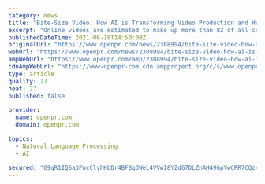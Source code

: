 ```yaml
---
category: news
title: "Bite-Size Video: How AI is Transforming Video Production and Helps Amplify Audience Engagement"
excerpt: "Online videos are estimated to make up more than 82 of all consumer internet traffic by 2022 which is 15 times higher than the traffic in 2017 As more and more people are connected to the internet and social media"
publishedDateTime: 2021-06-18T14:50:00Z
originalUrl: "https://www.openpr.com/news/2308994/bite-size-video-how-ai-is-transforming-video-production"
webUrl: "https://www.openpr.com/news/2308994/bite-size-video-how-ai-is-transforming-video-production"
ampWebUrl: "https://www.openpr.com/amp/2308994/bite-size-video-how-ai-is-transforming-video-production"
cdnAmpWebUrl: "https://www-openpr-com.cdn.ampproject.org/c/s/www.openpr.com/amp/2308994/bite-size-video-how-ai-is-transforming-video-production"
type: article
quality: 27
heat: 27
published: false

provider:
  name: openpr.com
  domain: openpr.com

topics:
  - Natural Language Processing
  - AI

secured: "G9gR1IQSa3PucClyhHbDr4BF8q3WeL4VVwI8YZdG7DLZnAH496pYwCRR7CQzvNXbFqtUFVBixrxxsHZd49hUfDP2g02ojda5bp3vGFPd/EtBG+lucJP8BrdD1JXRqCs1gvaBFMLy622k6N62TX7A/+aWy06wG+bYrCWsFdUP+NPtpAx38P04Tj5xsNwISlxYrC6IxzSPyVrwhtTj/eW/VZZpbm7/oqerd9+llRctXnc+Qx0jKFsVsfbnxy8N34uJcb8dmgtZBf2sxVTILK0ZERmVq1DTqdtAvILR4FMuyONmWtzLRDUAVOH0NSQN7BBjbHOqrSiTh8JvaJDrKoIRCF2vuHec4NzWDiX7kObJyQc=;sswpHBpmwMMa4a45F3oNwA=="
---
```


